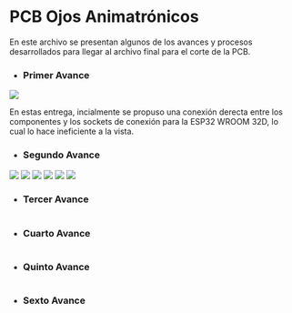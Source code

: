 # PCB Ojos Animatrónicos

En este archivo se presentan algunos de los avances y procesos desarrollados para llegar al archivo final para el corte de la PCB.

- ### Primer Avance
![](https://github.com/JuanBui26/OJO_MECANICO/blob/main/PCB/Captura%20de%20pantalla%202023-11-01%20173217.png)

En estas entrega, incialmente se propuso una conexión derecta entre los componentes y los sockets de conexión para la ESP32 WROOM 32D, lo cual lo hace ineficiente a la vista.

- ### Segundo Avance
![](https://github.com/JuanBui26/OJO_MECANICO/blob/main/PCB/Captura%20de%20pantalla%202023-11-02%20223843.png)
![](https://github.com/JuanBui26/OJO_MECANICO/blob/main/PCB/Captura%20de%20pantalla%202023-11-02%20223859.png)
![](https://github.com/JuanBui26/OJO_MECANICO/blob/main/PCB/Captura%20de%20pantalla%202023-11-02%20223912.png)
![](https://github.com/JuanBui26/OJO_MECANICO/blob/main/PCB/Captura%20de%20pantalla%202023-11-02%20224015.png)
![](https://github.com/JuanBui26/OJO_MECANICO/blob/main/PCB/Captura%20de%20pantalla%202023-11-02%20224030.png)
![](https://github.com/JuanBui26/OJO_MECANICO/blob/main/PCB/Captura%20de%20pantalla%202023-11-02%20224153.png)


- ### Tercer Avance
![]()


- ### Cuarto Avance
![]()


- ### Quinto Avance
![]()


- ### Sexto Avance
![]()
